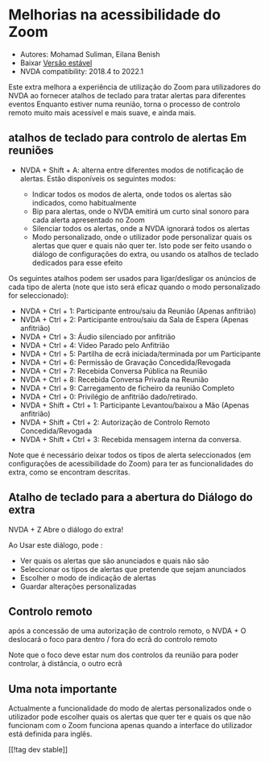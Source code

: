 # Melhorias na acessibilidade do  Zoom #

* Autores: Mohamad Suliman, Eilana Benish
* Baixar [Versão estável][1]
* NVDA compatibility: 2018.4 to 2022.1

Este extra melhora a experiência de utilização do Zoom para utilizadores do
NVDA ao fornecer atalhos de teclado para tratar alertas para diferentes
eventos Enquanto estiver numa reunião, torna o processo de controlo remoto
muito mais acessível e mais suave, e ainda mais.

## atalhos de teclado para controlo de alertas Em reuniões

* NVDA + Shift + A: alterna entre diferentes modos de notificação de
  alertas. Estão disponíveis os seguintes modos:

    * Indicar todos os modos de alerta, onde todos os alertas são indicados,
      como habitualmente
    * Bip para alertas, onde o NVDA emitirá um curto sinal sonoro para cada
      alerta apresentado no Zoom
    * Silenciar todos os alertas, onde a NVDA ignorará todos os alertas
    * Modo personalizado, onde o utilizador pode personalizar quais os
      alertas que quer e quais não quer ter. Isto pode ser feito usando o
      diálogo de configurações do extra, ou usando os atalhos de teclado
      dedicados para esse efeito

Os seguintes atalhos podem ser usados para ligar/desligar os anúncios de
cada tipo de alerta (note que isto será eficaz quando o modo personalizado
for seleccionado):

* NVDA + Ctrl + 1: Participante entrou/saiu da Reunião (Apenas anfitrião)
* NVDA + Ctrl + 2: Participante entrou/saiu da Sala de Espera (Apenas
  anfitrião)
* NVDA + Ctrl + 3: Áudio silenciado por anfitrião
* NVDA + Ctrl + 4: Vídeo Parado pelo Anfitrião
* NVDA + Ctrl + 5: Partilha de ecrã iniciada/terminada por um Participante
* NVDA + Ctrl + 6: Permissão de Gravação Concedida/Revogada
* NVDA + Ctrl + 7: Recebida Conversa Pública na Reunião
* NVDA + Ctrl + 8: Recebida Conversa Privada na Reunião
* NVDA + Ctrl + 9: Carregamento de ficheiro da reunião Completo
* NVDA + Ctrl + 0: Privilégio de anfitrião dado/retirado.
* NVDA + Shift + Ctrl + 1: Participante Levantou/baixou a Mão (Apenas
  anfitrião)
* NVDA + Shift + Ctrl + 2: Autorização de Controlo Remoto Concedida/Revogada
* NVDA + Shift + Ctrl + 3: Recebida mensagem interna da conversa.


Note que é necessário deixar todos os tipos de alerta seleccionados (em
configurações de acessibilidade do Zoom) para ter as funcionalidades do
extra, como se encontram descritas.

## Atalho de teclado para a abertura do Diálogo do extra

NVDA + Z Abre o diálogo do extra!

Ao Usar este diálogo, pode :

* Ver quais os alertas que são anunciados e quais não são
* Seleccionar os tipos de alertas que pretende que sejam anunciados
* Escolher o modo de indicação de alertas
* Guardar alterações personalizadas

## Controlo remoto

após a concessão de uma autorização de controlo remoto, o NVDA + O deslocará
o foco para dentro / fora do ecrã do controlo remoto

Note que o foco deve estar num dos controlos da reunião para poder
controlar, à distância, o outro ecrã

## Uma nota importante

Actualmente a funcionalidade do modo de alertas personalizados onde o
utilizador pode escolher quais os alertas que quer ter e quais os que não
funcionam com o Zoom funciona apenas quando a interface do utilizador está
definida para inglês.

[[!tag dev stable]]

[1]: https://www.nvaccess.org/addonStore/legacy?file=zoomEnhancements
